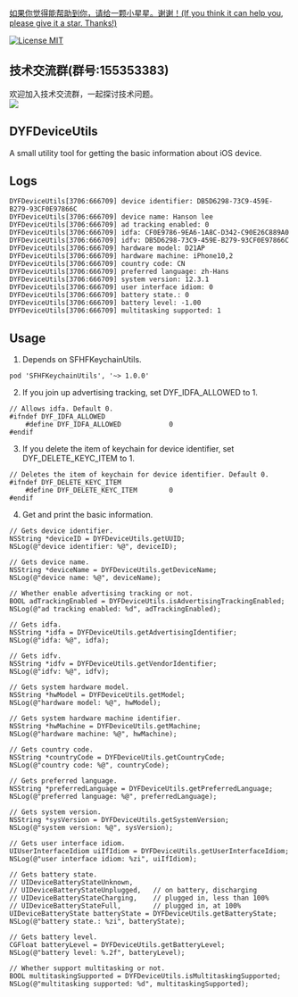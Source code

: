 [如果你觉得能帮助到你，请给一颗小星星。谢谢！(If you think it can help you, please give it a star. Thanks!)](https://github.com/dgynfi/DYFDeviceUtils)

[![License MIT](https://img.shields.io/badge/license-MIT-green.svg?style=flat)](LICENSE)&nbsp;

## 技术交流群(群号:155353383) 

欢迎加入技术交流群，一起探讨技术问题。<br />
![](https://github.com/dgynfi/DYFDeviceUtils/raw/master/images/qq155353383.jpg)

## DYFDeviceUtils

A small utility tool for getting the basic information about iOS device.

## Logs

```
DYFDeviceUtils[3706:666709] device identifier: DB5D6298-73C9-459E-B279-93CF0E97866C
DYFDeviceUtils[3706:666709] device name: Hanson lee
DYFDeviceUtils[3706:666709] ad tracking enabled: 0
DYFDeviceUtils[3706:666709] idfa: CF0E9786-9EA6-1A8C-D342-C90E26C889A0
DYFDeviceUtils[3706:666709] idfv: DB5D6298-73C9-459E-B279-93CF0E97866C
DYFDeviceUtils[3706:666709] hardware model: D21AP
DYFDeviceUtils[3706:666709] hardware machine: iPhone10,2
DYFDeviceUtils[3706:666709] country code: CN
DYFDeviceUtils[3706:666709] preferred language: zh-Hans
DYFDeviceUtils[3706:666709] system version: 12.3.1
DYFDeviceUtils[3706:666709] user interface idiom: 0
DYFDeviceUtils[3706:666709] battery state.: 0
DYFDeviceUtils[3706:666709] battery level: -1.00
DYFDeviceUtils[3706:666709] multitasking supported: 1
```

## Usage

1. Depends on SFHFKeychainUtils.
```
pod 'SFHFKeychainUtils', '~> 1.0.0'
```

2. If you join up advertising tracking, set DYF_IDFA_ALLOWED to 1.
```
// Allows idfa. Default 0.
#ifndef DYF_IDFA_ALLOWED
    #define DYF_IDFA_ALLOWED            0
#endif
```

3. If you delete the item of keychain for device identifier, set DYF_DELETE_KEYC_ITEM to 1.
```
// Deletes the item of keychain for device identifier. Default 0.
#ifndef DYF_DELETE_KEYC_ITEM
    #define DYF_DELETE_KEYC_ITEM        0
#endif
```

4. Get and print the basic information.
```
// Gets device identifier.
NSString *deviceID = DYFDeviceUtils.getUUID;
NSLog(@"device identifier: %@", deviceID);

// Gets device name.
NSString *deviceName = DYFDeviceUtils.getDeviceName;
NSLog(@"device name: %@", deviceName);

// Whether enable advertising tracking or not.
BOOL adTrackingEnabled = DYFDeviceUtils.isAdvertisingTrackingEnabled;
NSLog(@"ad tracking enabled: %d", adTrackingEnabled);

// Gets idfa.
NSString *idfa = DYFDeviceUtils.getAdvertisingIdentifier;
NSLog(@"idfa: %@", idfa);

// Gets idfv.
NSString *idfv = DYFDeviceUtils.getVendorIdentifier;
NSLog(@"idfv: %@", idfv);

// Gets system hardware model.
NSString *hwModel = DYFDeviceUtils.getModel;
NSLog(@"hardware model: %@", hwModel);

// Gets system hardware machine identifier.
NSString *hwMachine = DYFDeviceUtils.getMachine;
NSLog(@"hardware machine: %@", hwMachine);

// Gets country code.
NSString *countryCode = DYFDeviceUtils.getCountryCode;
NSLog(@"country code: %@", countryCode);

// Gets preferred language.
NSString *preferredLanguage = DYFDeviceUtils.getPreferredLanguage;
NSLog(@"preferred language: %@", preferredLanguage);

// Gets system version.
NSString *sysVersion = DYFDeviceUtils.getSystemVersion;
NSLog(@"system version: %@", sysVersion);

// Gets user interface idiom.
UIUserInterfaceIdiom uiIfIdiom = DYFDeviceUtils.getUserInterfaceIdiom;
NSLog(@"user interface idiom: %zi", uiIfIdiom);

// Gets battery state.
// UIDeviceBatteryStateUnknown,
// UIDeviceBatteryStateUnplugged,   // on battery, discharging
// UIDeviceBatteryStateCharging,    // plugged in, less than 100%
// UIDeviceBatteryStateFull,        // plugged in, at 100%
UIDeviceBatteryState batteryState = DYFDeviceUtils.getBatteryState;
NSLog(@"battery state.: %zi", batteryState);

// Gets battery level.
CGFloat batteryLevel = DYFDeviceUtils.getBatteryLevel;
NSLog(@"battery level: %.2f", batteryLevel);

// Whether support multitasking or not.
BOOL multitaskingSupported = DYFDeviceUtils.isMultitaskingSupported;
NSLog(@"multitasking supported: %d", multitaskingSupported);
```
